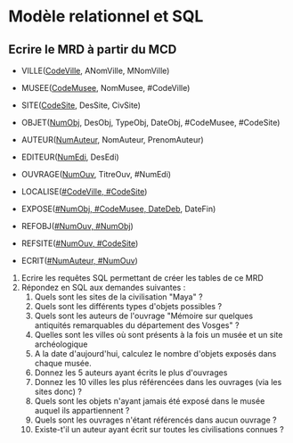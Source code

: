 # Modèle relationnel et SQL


## Ecrire le MRD à partir du MCD

- VILLE(<u>CodeVille</u>, ANomVille, MNomVille)
- MUSEE(<u>CodeMusee</u>, NomMusee, #CodeVille)
- SITE(<u>CodeSite</u>, DesSite, CivSite)
- OBJET(<u>NumObj</u>, DesObj, TypeObj, DateObj, #CodeMusee, #CodeSite)
- AUTEUR(<u>NumAuteur</u>, NomAuteur, PrenomAuteur)
- EDITEUR(<u>NumEdi</u>, DesEdi)
- OUVRAGE(<u>NumOuv</u>, TitreOuv, #NumEdi)

- LOCALISE(<u>#CodeVille, #CodeSite</u>)
- EXPOSE(<u>#NumObj, #CodeMusee, DateDeb</u>, DateFin)
- REFOBJ(<u>#NumOuv, #NumObj</u>)
- REFSITE(<u>#NumOuv, #CodeSite</u>)
- ECRIT(<u>#NumAuteur, #NumOuv</u>)



1. Ecrire les requêtes SQL permettant de créer les tables de ce MRD
1. Répondez en SQL aux demandes suivantes :
    1. Quels sont les sites de la civilisation "Maya" ?
    1. Quels sont les différents types d'objets possibles ?
    1. Quels sont les auteurs de l'ouvrage "Mémoire sur quelques antiquités remarquables du département des Vosges" ?
    1. Quelles sont les villes où sont présents à la fois un musée et un site archéologique
    1. A la date d'aujourd'hui, calculez le nombre d'objets exposés dans chaque musée.
    1. Donnez les 5 auteurs ayant écrits le plus d'ouvrages
    1. Donnez les 10 villes les plus référencées dans les ouvrages (via les sites donc) ?
    1. Quels sont les objets n'ayant jamais été exposé dans le musée auquel ils appartiennent ?
    1. Quels sont les ouvrages n'étant référencés dans aucun ouvrage ?
    1. Existe-t'il un auteur ayant écrit sur toutes les civilisations connues ?
    
